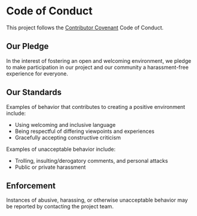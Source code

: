 # Code of Conduct

This project follows the [Contributor Covenant](https://www.contributor-covenant.org/) Code of Conduct.

## Our Pledge

In the interest of fostering an open and welcoming environment, we pledge to make participation in our project and our community a harassment-free experience for everyone.

## Our Standards

Examples of behavior that contributes to creating a positive environment include:

- Using welcoming and inclusive language
- Being respectful of differing viewpoints and experiences
- Gracefully accepting constructive criticism

Examples of unacceptable behavior include:

- Trolling, insulting/derogatory comments, and personal attacks
- Public or private harassment

## Enforcement

Instances of abusive, harassing, or otherwise unacceptable behavior may be reported by contacting the project team.
